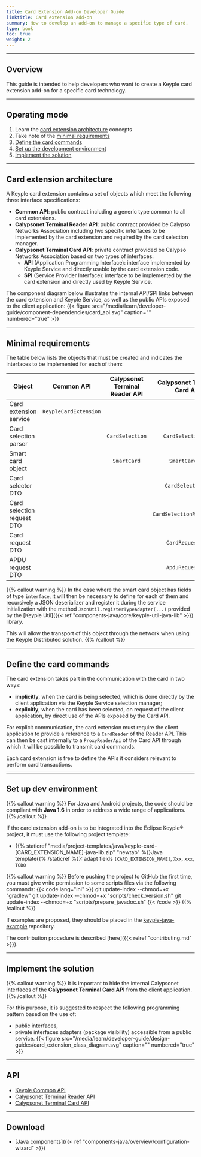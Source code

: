 ```yaml
---
title: Card Extension Add-on Developer Guide
linktitle: Card extension add-on
summary: How to develop an add-on to manage a specific type of card.
type: book
toc: true
weight: 2
---
```


---
## Overview

This guide is intended to help developers who want to create a Keyple card extension add-on for a specific card technology.

---
## Operating mode

1. Learn the [card extension architecture](#card-extension-architecture) concepts
2. Take note of the [minimal requirements](#minimal-requirements)
3. [Define the card commands](#define-the-card-commands)
4. [Set up the development environment](#set-up-dev-environment)
5. [Implement the solution](#implement-the-solution)

---
## Card extension architecture

A Keyple card extension contains a set of objects which meet the following three interface specifications:
* **Common API**: public contract including a generic type common to all card extensions.
* **Calypsonet Terminal Reader API**: public contract provided be Calypso Networks Association including two specific interfaces to be implemented by the card extension and required by the card selection manager.
* **Calypsonet Terminal Card API**: private contract provided be Calypso Networks Association based on two types of interfaces:
  * **API** (Application Programming Interface): interface implemented by Keyple Service and directly usable by the card extension code.
  * **SPI** (Service Provider Interface): interface to be implemented by the card extension and directly used by Keyple Service.

The component diagram below illustrates the internal API/SPI links between the card extension and Keyple Service, as well as the public APIs exposed to the client application:
{{< figure src="/media/learn/developer-guide/component-dependencies/card_api.svg" caption="" numbered="true" >}}

---
## Minimal requirements

The table below lists the objects that must be created and indicates the interfaces to be implemented for each of them:

| Object | Common API | Calypsonet Terminal Reader API | Calypsonet Terminal Card API |
|---|:---:|:---:|:---:|
| Card extension service | `KeypleCardExtension` | | |
| Card selection parser | | `CardSelection` | `CardSelectionSpi` |
| Smart card object | | `SmartCard` | `SmartCardSpi` |
| Card selector DTO | | | `CardSelectorSpi` |
| Card selection request DTO | | | `CardSelectionRequestSpi` |
| Card request DTO | | | `CardRequestSpi` |
| APDU request DTO | | | `ApduRequestSpi` |

{{% callout warning %}}
In the case where the smart card object has fields of type `interface`,
it will then be necessary to define for each of them and recursively a JSON deserializer and register it during the service initialization with the method `JsonUtil.registerTypeAdapter(...)` provided by the [Keyple Util]({{< ref "components-java/core/keyple-util-java-lib" >}}) library.

This will allow the transport of this object through the network when using the Keyple Distributed solution.
{{% /callout %}}

---
## Define the card commands

The card extension takes part in the communication with the card in two ways:
* **implicitly**, when the card is being selected, which is done directly by the client application via the Keyple Service selection manager;
* **explicitly**, when the card has been selected, on request of the client application, by direct use of the APIs exposed by the Card API.

For explicit communication, the card extension must require the client application to provide a reference to a `CardReader` of the Reader API.
This can then be cast internally to a `ProxyReaderApi` of the Card API through which it will be possible to transmit card commands.

Each card extension is free to define the APIs it considers relevant to perform card transactions.

---
## Set up dev environment

{{% callout warning %}}
For Java and Android projects, the code should be compliant with **Java 1.6** in order to address a wide range of applications.
{{% /callout %}}

If the card extension add-on is to be integrated into the Eclipse Keyple® project, it must use the following project template:
* {{% staticref "media/project-templates/java/keyple-card-[CARD_EXTENSION_NAME]-java-lib.zip" "newtab" %}}Java template{{% /staticref %}}: adapt fields `[CARD_EXTENSION_NAME]`, `Xxx`, `xxx`, `TODO`

{{% callout warning %}}
Before pushing the project to GitHub the first time, you must give write permission to some scripts files via the following commands:
{{< code lang="ini" >}}
git update-index --chmod=+x "gradlew"
git update-index --chmod=+x "scripts/check_version.sh"
git update-index --chmod=+x "scripts/prepare_javadoc.sh"
{{< /code >}}
{{% /callout %}}

If examples are proposed, they should be placed in the [keyple-java-example](https://github.com/eclipse/keyple-java-example) repository.

The contribution procedure is described [here]({{< relref "contributing.md" >}}).

---
## Implement the solution

{{% callout warning %}}
It is important to hide the internal Calypsonet interfaces of the **Calypsonet Terminal Card API** from the client application.
{{% /callout %}}

For this purpose, it is suggested to respect the following programming pattern based on the use of:
* public interfaces,
* private interfaces adapters (package visibility) accessible from a public service.
{{< figure src="/media/learn/developer-guide/design-guides/card_extension_class_diagram.svg" caption="" numbered="true" >}}

---
## API

* [Keyple Common API](https://eclipse.github.io/keyple-common-java-api)
* [Calypsonet Terminal Reader API](https://terminal-api.calypsonet.org/apis/calypsonet-terminal-reader-api/)
* [Calypsonet Terminal Card API](https://terminal-api.calypsonet.org/apis/calypsonet-terminal-card-api/)

---
## Download

* [Java components]({{< ref "components-java/overview/configuration-wizard" >}})
